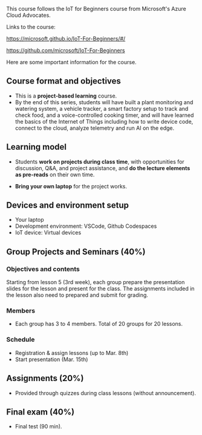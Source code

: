 This course follows the IoT for Beginners course from Microsoft's Azure Cloud Advocates.

Links to the course:

https://microsoft.github.io/IoT-For-Beginners/#/

https://github.com/microsoft/IoT-For-Beginners

Here are some important information for the course.

## Course format and objectives

- This is a **project-based learning** course. 
- By the end of this series, students will have built a plant monitoring and watering system, a vehicle tracker, a smart factory setup to track and check food, and a voice-controlled cooking timer, and will have learned the basics of the Internet of Things including how to write device code, connect to the cloud, analyze telemetry and run AI on the edge.

## Learning model

- Students **work on projects during class time**, with opportunities for discussion, Q&A, and project assistance, and **do the lecture elements as pre-reads** on their own time.

- **Bring your own laptop** for the project works.

## Devices and environment setup
- Your laptop
- Development environment: VSCode, Github Codespaces
- IoT device: Virtual devices

## Group Projects and Seminars (40%)
### Objectives and contents
Starting from lesson 5 (3rd week), each group prepare the presentation slides for the lesson and present for the class. The assignments included in the lesson also need to prepared and submit for grading.

### Members
- Each group has 3 to 4 members. Total of 20 groups for 20 lessons.

### Schedule
- Registration & assign lessons (up to Mar. 8th)
- Start presentation (Mar. 15th)

## Assignments (20%)
- Provided through quizzes during class lessons (without announcement).

## Final exam (40%)
- Final test (90 min).
